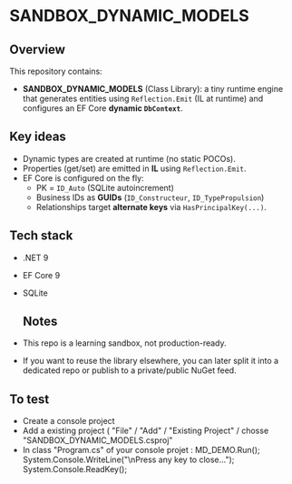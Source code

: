 # SANDBOX_DYNAMIC_MODELS

## Overview
This repository contains:
- **SANDBOX_DYNAMIC_MODELS** (Class Library): a tiny runtime engine that generates entities using `Reflection.Emit` (IL at runtime) and configures an EF Core **dynamic `DbContext`**.

## Key ideas
- Dynamic types are created at runtime (no static POCOs).
- Properties (get/set) are emitted in **IL** using `Reflection.Emit`.
- EF Core is configured on the fly:
  - PK = `ID_Auto` (SQLite autoincrement)
  - Business IDs as **GUIDs** (`ID_Constructeur`, `ID_TypePropulsion`)
  - Relationships target **alternate keys** via `HasPrincipalKey(...)`.

## Tech stack
- .NET 9
- EF Core 9
- SQLite

  ## Notes
 - This repo is a learning sandbox, not production-ready.
 -  If you want to reuse the library elsewhere, you can later split it into a dedicated repo or publish to a private/public NuGet feed.

## To test 
- Create a console project
- Add a existing project ( "File" / "Add" /  "Existing Project" /  chosse "SANDBOX_DYNAMIC_MODELS.csproj" 
- In class "Program.cs" of your console projet :
   MD_DEMO.Run(); 
   System.Console.WriteLine("\nPress any key to close...");
   System.Console.ReadKey();
           

